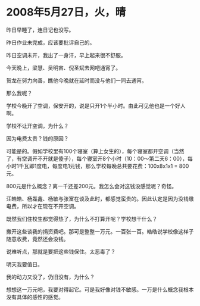 # 2008年5月27日，火，晴

昨日早睡了，连日记也没写。

昨日作业未完成，应该要批评自己的。

昨日空调未开，我出了一身汗，早上起来很不舒服。

今天晚上，梁慧、吴明宙、倪圣斌去网吧通宵了。

贺龙在努力向善，瞧他今晚就在延时而没与他们一同去通宵。

那么我呢？

学校今晚开了空调，保安开的，说是只开1个半小时。由此可见他也是一个好人啊。

学校不让开空调，为什么？

因为电费太贵？钱的原因？

可能是的。假如学校里有100个寝室（算上女生的），每个寝室都开空调（当然了，有空调开不开就是傻子），每个寝室开8个小时（10：00～第二天6：00），每小时1千瓦即1度电，每度电1元钱，那么学校每晚总共要花费：100x8x1x1 = 800元。

800元是什么概念？离一千还差200元。我怎么会对这钱没感觉呢？奇怪。

汪皓皓、杨磊鑫、杨敏与张富在谈及此时，都感觉蛮贵的。因此认定是因为没钱缴电费，所以才在现在不开空调。

既然我们住校生都觉得热了，为什么不打算开呢？学校想干什么？

撇开这些谈我的捐资费吧。那可是整整一万元。一百张一百。皓皓说学校像这样子随意收费，竟然还会没钱。

说难听点，那就是要把这些钱保住。太恶毒了？

明天我要值日。

我的动力又没了，仍旧没有，为什么？

想想这一万元吧，我要对得起它。可是我好像对钱不敏感。一万是什么概念我根本没有具体的感性的感觉。
